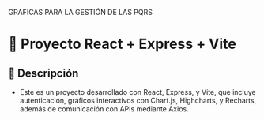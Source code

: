 GRAFICAS PARA LA GESTIÓN DE LAS PQRS

# 📌 Proyecto React + Express + Vite


## 📖 Descripción

- Este es un proyecto desarrollado con React, Express, y Vite, que incluye autenticación, gráficos interactivos con Chart.js, Highcharts, y Recharts, además de comunicación con APIs mediante Axios.
